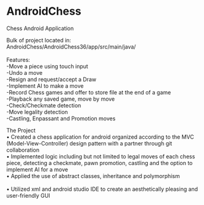 # AndroidChess
Chess Android Application

Bulk of project located in:<br />
AndroidChess/AndroidChess36/app/src/main/java/<br />
<br />
Features:<br />
-Move a piece using touch input<br />
-Undo a move<br />
-Resign and request/accept a Draw<br />
-Implement AI to make a move<br />
-Record Chess games and offer to store file at the end of a game<br />
-Playback any saved game, move by move<br />
-Check/Checkmate detection<br />
-Move legality detection<br />
-Castling, Enpassant and Promotion moves<br />

The Project<br />
•	Created a chess application for android organized according to the MVC (Model-View-Controller) design pattern with a partner through git collaboration<br />
•	Implemented logic including but not limited to legal moves of each chess piece, detecting a checkmate, pawn promotion, castling and the option to implement AI for a move<br />
•	Applied the use of abstract classes, inheritance and polymorphism<br />  
•	Utilized xml and android studio IDE to create an aesthetically pleasing and user-friendly GUI<br />
